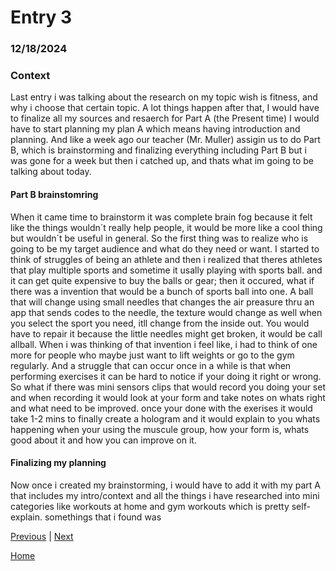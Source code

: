 # Entry 3
### 12/18/2024
### Context
Last entry i was talking about the research on my topic wish is fitness, and why i choose that certain topic. A lot things happen after that, I would have to finalize all my sources and resaerch for Part A (the Present time) I would have to start planning my plan A which means having introduction and planning. And like a week ago our teacher (Mr. Muller) assigin us to do Part B, which is brainstorming and finalizing everything including Part B but i was gone for a week but then i catched up, and thats what im going to be talking about today.

#### Part B brainstomring
When it came time to brainstorm it was complete brain fog because it felt like the things wouldn´t really help people, it would be more like a cool thing but wouldn´t be useful in general. So the first thing was to realize who is going to be my target audience and what do they need or want. I started to think of struggles of being an athlete and then i realized that theres athletes that play multiple sports and sometime it usally playing with sports ball. and it can get quite expensive to buy the balls or gear; then it occured, what if there was a invention that would be a bunch of sports ball into one. A ball that will change using small needles that changes the air preasure thru an app that sends codes to the needle, the texture would change as well when you select the sport you need, itll change from the inside out. You would have to repair it because the little needles might get broken, it would be call allball. 
When i was thinking of that invention i feel like, i had to think of one more for people who maybe just want to lift weights or go to the gym regularly. And a struggle that can occur once in a while is that when performing exercises it can be hard to notice if your doing it right or wrong. So what if there was mini sensors clips that would record you doing your set and when recording it would look at your form and take notes on whats right and what need to be improved. once your done with the exerises it would take 1-2 mins to finally create a hologram and it would explain to you whats happening when your using the muscule group, how your form is, whats good about it and how you can improve on it.

#### Finalizing my planning

Now once i created my brainstorming, i would have to add it with my part A that includes my intro/context and all the things i have researched into mini categories like workouts at home and gym workouts which is pretty self-explain. somethings that i found was 

[Previous](entry02.md) | [Next](entry04.md)

[Home](../README.md)
